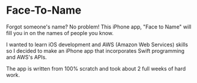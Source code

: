 # Face-To-Name



Forgot someone's name? No problem! This iPhone app, "Face to Name" will fill you in on the names of people you know.   

I wanted to learn iOS development and AWS (Amazon Web Services) skills so I decided to make an iPhone app that incorporates Swift programming and AWS's APIs.   

The app is written from 100% scratch and took about 2 full weeks of hard work. 

